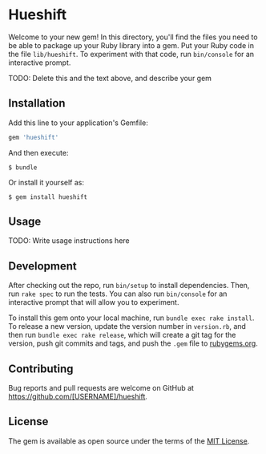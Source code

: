 # Hueshift

Welcome to your new gem! In this directory, you'll find the files you need to be able to package up your Ruby library into a gem. Put your Ruby code in the file `lib/hueshift`. To experiment with that code, run `bin/console` for an interactive prompt.

TODO: Delete this and the text above, and describe your gem

## Installation

Add this line to your application's Gemfile:

```ruby
gem 'hueshift'
```

And then execute:

    $ bundle

Or install it yourself as:

    $ gem install hueshift

## Usage

TODO: Write usage instructions here

## Development

After checking out the repo, run `bin/setup` to install dependencies. Then, run `rake spec` to run the tests. You can also run `bin/console` for an interactive prompt that will allow you to experiment.

To install this gem onto your local machine, run `bundle exec rake install`. To release a new version, update the version number in `version.rb`, and then run `bundle exec rake release`, which will create a git tag for the version, push git commits and tags, and push the `.gem` file to [rubygems.org](https://rubygems.org).

## Contributing

Bug reports and pull requests are welcome on GitHub at https://github.com/[USERNAME]/hueshift.


## License

The gem is available as open source under the terms of the [MIT License](http://opensource.org/licenses/MIT).

